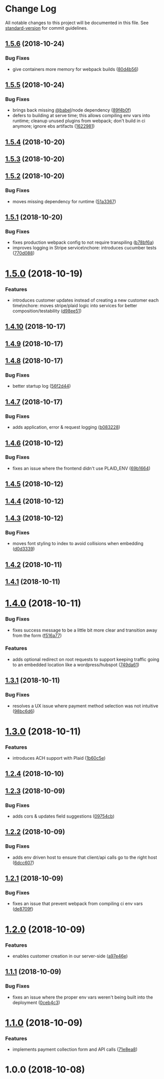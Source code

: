 # Change Log

All notable changes to this project will be documented in this file. See [standard-version](https://github.com/conventional-changelog/standard-version) for commit guidelines.

<a name="1.5.6"></a>
## [1.5.6](https://github.com/teamgunio/stripe-customer-kickstart/compare/v1.5.5...v1.5.6) (2018-10-24)


### Bug Fixes

* give containers more memory for webpack builds ([80d4b56](https://github.com/teamgunio/stripe-customer-kickstart/commit/80d4b56))



<a name="1.5.5"></a>
## [1.5.5](https://github.com/teamgunio/stripe-customer-kickstart/compare/v1.5.4...v1.5.5) (2018-10-24)


### Bug Fixes

* brings back missing [@babel](https://github.com/babel)/node dependency ([89f4b0f](https://github.com/teamgunio/stripe-customer-kickstart/commit/89f4b0f))
* defers to building at serve time; this allows compiling env vars into runtime; cleanup unused plugins from webpack; don't build in ci anymore; ignore ebs artifacts ([1622981](https://github.com/teamgunio/stripe-customer-kickstart/commit/1622981))



<a name="1.5.4"></a>
## [1.5.4](https://github.com/teamgunio/stripe-customer-kickstart/compare/v1.5.3...v1.5.4) (2018-10-20)



<a name="1.5.3"></a>
## [1.5.3](https://github.com/teamgunio/stripe-customer-kickstart/compare/v1.5.2...v1.5.3) (2018-10-20)



<a name="1.5.2"></a>
## [1.5.2](https://github.com/teamgunio/stripe-customer-kickstart/compare/v1.5.1...v1.5.2) (2018-10-20)


### Bug Fixes

* moves missing dependency for runtime ([51a3367](https://github.com/teamgunio/stripe-customer-kickstart/commit/51a3367))



<a name="1.5.1"></a>
## [1.5.1](https://github.com/teamgunio/stripe-customer-kickstart/compare/v1.5.0...v1.5.1) (2018-10-20)


### Bug Fixes

* fixes production webpack config to not require transpiling ([b78bf6a](https://github.com/teamgunio/stripe-customer-kickstart/commit/b78bf6a))
* improves logging in Stripe service\nchore: introduces cucumber tests ([770d088](https://github.com/teamgunio/stripe-customer-kickstart/commit/770d088))



<a name="1.5.0"></a>
# [1.5.0](https://github.com/teamgunio/stripe-customer-kickstart/compare/v1.4.10...v1.5.0) (2018-10-19)


### Features

* introduces customer updates instead of creating a new customer each time\nchore: moves stripe/plaid logic into services for better composition/testability ([d98ee51](https://github.com/teamgunio/stripe-customer-kickstart/commit/d98ee51))



<a name="1.4.10"></a>
## [1.4.10](https://github.com/teamgunio/stripe-customer-kickstart/compare/v1.4.9...v1.4.10) (2018-10-17)



<a name="1.4.9"></a>
## [1.4.9](https://github.com/teamgunio/stripe-customer-kickstart/compare/v1.4.8...v1.4.9) (2018-10-17)



<a name="1.4.8"></a>
## [1.4.8](https://github.com/teamgunio/stripe-customer-kickstart/compare/v1.4.7...v1.4.8) (2018-10-17)


### Bug Fixes

* better startup log ([56f2d44](https://github.com/teamgunio/stripe-customer-kickstart/commit/56f2d44))



<a name="1.4.7"></a>
## [1.4.7](https://github.com/teamgunio/stripe-customer-kickstart/compare/v1.4.6...v1.4.7) (2018-10-17)


### Bug Fixes

* adds application, error & request logging ([b083228](https://github.com/teamgunio/stripe-customer-kickstart/commit/b083228))



<a name="1.4.6"></a>
## [1.4.6](https://github.com/teamgunio/stripe-customer-kickstart/compare/v1.4.5...v1.4.6) (2018-10-12)


### Bug Fixes

* fixes an issue where the frontend didn't use PLAID_ENV ([69b1664](https://github.com/teamgunio/stripe-customer-kickstart/commit/69b1664))



<a name="1.4.5"></a>
## [1.4.5](https://github.com/teamgunio/stripe-customer-kickstart/compare/v1.4.4...v1.4.5) (2018-10-12)



<a name="1.4.4"></a>
## [1.4.4](https://github.com/teamgunio/stripe-customer-kickstart/compare/v1.4.3...v1.4.4) (2018-10-12)



<a name="1.4.3"></a>
## [1.4.3](https://github.com/teamgunio/stripe-customer-kickstart/compare/v1.4.2...v1.4.3) (2018-10-12)


### Bug Fixes

* moves font styling to index to avoid collisions when embedding ([d0d3339](https://github.com/teamgunio/stripe-customer-kickstart/commit/d0d3339))



<a name="1.4.2"></a>
## [1.4.2](https://github.com/teamgunio/stripe-customer-kickstart/compare/v1.4.1...v1.4.2) (2018-10-11)



<a name="1.4.1"></a>
## [1.4.1](https://github.com/teamgunio/stripe-customer-kickstart/compare/v1.4.0...v1.4.1) (2018-10-11)



<a name="1.4.0"></a>
# [1.4.0](https://github.com/teamgunio/stripe-customer-kickstart/compare/v1.3.1...v1.4.0) (2018-10-11)


### Bug Fixes

* fixes success message to be a little bit more clear and transition away from the form ([f516a77](https://github.com/teamgunio/stripe-customer-kickstart/commit/f516a77))


### Features

* adds optional redirect on root requests to support keeping traffic going to an embedded location like a wordpress/hubspot ([749da61](https://github.com/teamgunio/stripe-customer-kickstart/commit/749da61))



<a name="1.3.1"></a>
## [1.3.1](https://github.com/teamgunio/stripe-customer-kickstart/compare/v1.3.0...v1.3.1) (2018-10-11)


### Bug Fixes

* resolves a UX issue where payment method selection was not intuitive ([98bc6d6](https://github.com/teamgunio/stripe-customer-kickstart/commit/98bc6d6))



<a name="1.3.0"></a>
# [1.3.0](https://github.com/teamgunio/stripe-customer-kickstart/compare/v1.2.4...v1.3.0) (2018-10-11)


### Features

* introduces ACH support with Plaid ([1b60c5e](https://github.com/teamgunio/stripe-customer-kickstart/commit/1b60c5e))



<a name="1.2.4"></a>
## [1.2.4](https://github.com/teamgunio/stripe-customer-kickstart/compare/v1.2.3...v1.2.4) (2018-10-10)



<a name="1.2.3"></a>
## [1.2.3](https://github.com/teamgunio/stripe-customer-kickstart/compare/v1.2.2...v1.2.3) (2018-10-09)


### Bug Fixes

* adds cors & updates field suggestions ([09754cb](https://github.com/teamgunio/stripe-customer-kickstart/commit/09754cb))



<a name="1.2.2"></a>
## [1.2.2](https://github.com/teamgunio/stripe-customer-kickstart/compare/v1.2.1...v1.2.2) (2018-10-09)


### Bug Fixes

* adds env driven host to ensure that client/api calls go to the right host ([6dcc607](https://github.com/teamgunio/stripe-customer-kickstart/commit/6dcc607))



<a name="1.2.1"></a>
## [1.2.1](https://github.com/teamgunio/stripe-customer-kickstart/compare/v1.2.0...v1.2.1) (2018-10-09)


### Bug Fixes

* fixes an issue that prevent webpack from compiling ci env vars ([de8709f](https://github.com/teamgunio/stripe-customer-kickstart/commit/de8709f))



<a name="1.2.0"></a>
# [1.2.0](https://github.com/teamgunio/stripe-customer-kickstart/compare/v1.1.1...v1.2.0) (2018-10-09)


### Features

* enables customer creation in our server-side ([a97e46e](https://github.com/teamgunio/stripe-customer-kickstart/commit/a97e46e))



<a name="1.1.1"></a>
## [1.1.1](https://github.com/teamgunio/stripe-customer-kickstart/compare/v1.1.0...v1.1.1) (2018-10-09)


### Bug Fixes

* fixes an issue where the proper env vars weren't being built into the deployment ([0ceb4c3](https://github.com/teamgunio/stripe-customer-kickstart/commit/0ceb4c3))



<a name="1.1.0"></a>
# [1.1.0](https://github.com/teamgunio/stripe-customer-kickstart/compare/v1.0.0...v1.1.0) (2018-10-09)


### Features

* implements payment collection form and API calls ([71e8ea8](https://github.com/teamgunio/stripe-customer-kickstart/commit/71e8ea8))



<a name="1.0.0"></a>
# 1.0.0 (2018-10-08)
